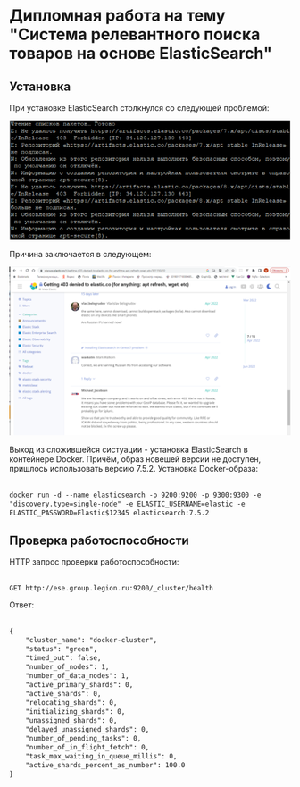 # Дипломная работа на тему "Система релевантного поиска товаров на основе ElasticSearch"

## Установка

При установке ElasticSearch столкнулся со следующей проблемой:

![installation error](./CourseProject-02.PNG)

Причина заключается в следующем:

![installation error](./CourseProject-01.PNG)

Выход из сложившейся систуации - установка ElasticSearch в контейнере Docker. Причём, образ новешей версии
не доступен, пришлось использовать версию 7.5.2. Установка Docker-образа:

```

docker run -d --name elasticsearch -p 9200:9200 -p 9300:9300 -e "discovery.type=single-node" -e ELASTIC_USERNAME=elastic -e ELASTIC_PASSWORD=Elastic$12345 elasticsearch:7.5.2

```

## Проверка работоспособности

HTTP запрос проверки работоспособности:

```

GET http://ese.group.legion.ru:9200/_cluster/health

```

Ответ:

```

{
    "cluster_name": "docker-cluster",
    "status": "green",
    "timed_out": false,
    "number_of_nodes": 1,
    "number_of_data_nodes": 1,
    "active_primary_shards": 0,
    "active_shards": 0,
    "relocating_shards": 0,
    "initializing_shards": 0,
    "unassigned_shards": 0,
    "delayed_unassigned_shards": 0,
    "number_of_pending_tasks": 0,
    "number_of_in_flight_fetch": 0,
    "task_max_waiting_in_queue_millis": 0,
    "active_shards_percent_as_number": 100.0
}

```
